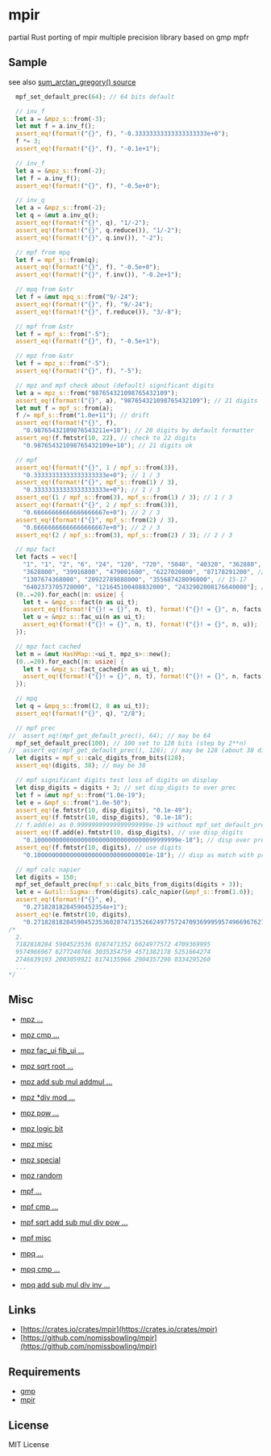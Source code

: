 mpir
====

partial Rust porting of mpir multiple precision library based on gmp mpfr


Sample
------

see also [sum_arctan_gregory() source](https://docs.rs/mpir/latest/mpir/prim/mpf/struct.__mpf_struct.html#method.sum_arctan_gregory)

```Rust
  mpf_set_default_prec(64); // 64 bits default

  // inv_f
  let a = &mpz_s::from(-3);
  let mut f = a.inv_f();
  assert_eq!(format!("{}", f), "-0.33333333333333333333e+0");
  f *= 3;
  assert_eq!(format!("{}", f), "-0.1e+1");

  // inv_f
  let a = &mpz_s::from(-2);
  let f = a.inv_f();
  assert_eq!(format!("{}", f), "-0.5e+0");

  // inv_q
  let a = &mpz_s::from(-2);
  let q = &mut a.inv_q();
  assert_eq!(format!("{}", q), "1/-2");
  assert_eq!(format!("{}", q.reduce()), "1/-2");
  assert_eq!(format!("{}", q.inv()), "-2");

  // mpf from mpq
  let f = mpf_s::from(q);
  assert_eq!(format!("{}", f), "-0.5e+0");
  assert_eq!(format!("{}", f.inv()), "-0.2e+1");

  // mpq from &str
  let f = &mut mpq_s::from("9/-24");
  assert_eq!(format!("{}", f), "9/-24");
  assert_eq!(format!("{}", f.reduce()), "3/-8");

  // mpf from &str
  let f = mpf_s::from("-5");
  assert_eq!(format!("{}", f), "-0.5e+1");

  // mpz from &str
  let f = mpz_s::from("-5");
  assert_eq!(format!("{}", f), "-5");

  // mpz and mpf check about (default) significant digits
  let a = mpz_s::from("987654321098765432109");
  assert_eq!(format!("{}", a), "987654321098765432109"); // 21 digits
  let mut f = mpf_s::from(a);
  f /= mpf_s::from("1.0e+11"); // drift
  assert_eq!(format!("{}", f),
    "0.98765432109876543211e+10"); // 20 digits by default formatter
  assert_eq!(f.fmtstr(10, 22), // check to 22 digits
    "0.987654321098765432109e+10"); // 21 digits ok

  // mpf
  assert_eq!(format!("{}", 1 / mpf_s::from(3)),
    "0.33333333333333333333e+0"); // 1 / 3
  assert_eq!(format!("{}", mpf_s::from(1) / 3),
    "0.33333333333333333333e+0"); // 1 / 3
  assert_eq!(1 / mpf_s::from(3), mpf_s::from(1) / 3); // 1 / 3
  assert_eq!(format!("{}", 2 / mpf_s::from(3)),
    "0.66666666666666666667e+0"); // 2 / 3
  assert_eq!(format!("{}", mpf_s::from(2) / 3),
    "0.66666666666666666667e+0"); // 2 / 3
  assert_eq!(2 / mpf_s::from(3), mpf_s::from(2) / 3); // 2 / 3

  // mpz fact
  let facts = vec![
    "1", "1", "2", "6", "24", "120", "720", "5040", "40320", "362880", // 0-9
    "3628800", "39916800", "479001600", "6227020800", "87178291200", // 10-14
    "1307674368000", "20922789888000", "355687428096000", // 15-17
    "6402373705728000", "121645100408832000", "2432902008176640000"]; // 18-20
  (0..=20).for_each(|n: usize| {
    let t = &mpz_s::fact(n as ui_t);
    assert_eq!(format!("{}! = {}", n, t), format!("{}! = {}", n, facts[n]));
    let u = &mpz_s::fac_ui(n as ui_t);
    assert_eq!(format!("{}! = {}", n, t), format!("{}! = {}", n, u));
  });

  // mpz fact cached
  let m = &mut HashMap::<ui_t, mpz_s>::new();
  (0..=20).for_each(|n: usize| {
    let t = &mpz_s::fact_cached(n as ui_t, m);
    assert_eq!(format!("{}! = {}", n, t), format!("{}! = {}", n, facts[n]));
  });

  // mpq
  let q = &mpq_s::from((2, 8 as ui_t));
  assert_eq!(format!("{}", q), "2/8");

  // mpf prec
//  assert_eq!(mpf_get_default_prec(), 64); // may be 64
  mpf_set_default_prec(100); // 100 set to 128 bits (step by 2**n)
//  assert_eq!(mpf_get_default_prec(), 128); // may be 128 (about 38 digits)
  let digits = mpf_s::calc_digits_from_bits(128);
  assert_eq!(digits, 38); // may be 38

  // mpf significant digits test loss of digits on display
  let disp_digits = digits + 3; // set disp_digits to over prec
  let f = &mut mpf_s::from("1.0e-19");
  let e = &mpf_s::from("1.0e-50");
  assert_eq!(e.fmtstr(10, disp_digits), "0.1e-49");
  assert_eq!(f.fmtstr(10, disp_digits), "0.1e-18");
  // f.add(e) as 0.99999999999999999999e-19 without mpf_set_default_prec(100)
  assert_eq!(f.add(e).fmtstr(10, disp_digits), // use disp_digits
    "0.1000000000000000000000000000000099999999e-18"); // disp over prec
  assert_eq!(f.fmtstr(10, digits), // use digits
    "0.10000000000000000000000000000001e-18"); // disp as match with prec

  // mpf calc napier
  let digits = 150;
  mpf_set_default_prec(mpf_s::calc_bits_from_digits(digits + 3));
  let e = &util::Sigma::from(digits).calc_napier(&mpf_s::from(1.0));
  assert_eq!(format!("{}", e),
    "0.27182818284590452354e+1");
  assert_eq!(e.fmtstr(10, digits),
    "0.271828182845904523536028747135266249775724709369995957496696762772407663035354759457138217852516642742746639193200305992181741359662904357290033429526e+1");
/*
  2.
  7182818284 5904523536 0287471352 6624977572 4709369995
  9574966967 6277240766 3035354759 4571382178 5251664274
  2746639193 2003059921 8174135966 2904357290 0334295260
  ...
*/
```


Misc
----

- [mpz ...](https://gmplib.org/manual/Integer-Functions)
- [mpz cmp ...](https://gmplib.org/manual/Integer-Comparisons)
- [mpz fac_ui fib_ui ...](https://gmplib.org/manual/Number-Theoretic-Functions)
- [mpz sqrt root ...](https://gmplib.org/manual/Integer-Roots)
- [mpz add sub mul addmul ...](https://gmplib.org/manual/Integer-Arithmetic)
- [mpz *div mod ...](https://gmplib.org/manual/Integer-Division)
- [mpz pow ...](https://gmplib.org/manual/Integer-Exponentiation)

- [mpz logic bit](https://gmplib.org/manual/Integer-Logic-and-Bit-Fiddling)
- [mpz misc](https://gmplib.org/manual/Miscellaneous-Integer-Functions)
- [mpz special](https://gmplib.org/manual/Integer-Special-Functions)
- [mpz random](https://gmplib.org/manual/Integer-Random-Numbers)

- [mpf ...](https://gmplib.org/manual/Rational-Number-Functions)
- [mpf cmp ...](https://gmplib.org/manual/Float-Comparison)
- [mpf sqrt add sub mul div pow ...](https://gmplib.org/manual/Float-Arithmetic)

- [mpf misc](https://gmplib.org/manual/Miscellaneous-Float-Functions)

- [mpq ...](https://gmplib.org/manual/Rational-Number-Functions)
- [mpq cmp ...](https://gmplib.org/manual/Comparing-Rationals)
- [mpq add sub mul div inv ...](https://gmplib.org/manual/Rational-Arithmetic)


Links
-----

- [https://crates.io/crates/mpir](https://crates.io/crates/mpir)
- [https://github.com/nomissbowling/mpir](https://github.com/nomissbowling/mpir)


Requirements
------------

- [gmp](https://gmplib.org/)
- [mpir](https://github.com/ChillMagic/MPIR-Binary)


License
-------

MIT License
